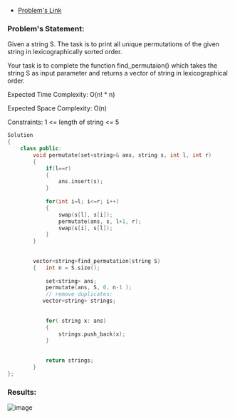 - [Problem's Link](https://practice.geeksforgeeks.org/problems/permutations-of-a-given-string2041/1)  


### Problem's Statement:  


Given a string S. The task is to print all unique permutations of the given string in lexicographically sorted order.   


Your task is to complete the function find_permutaion() which takes the string S as input parameter and returns a vector of string in lexicographical order.

 

Expected Time Complexity: O(n! * n)   

Expected Space Complexity: O(n)   

Constraints:
1 <= length of string <= 5
   
   
   

```cpp
Solution
{
	class public:
	    void permutate(set<string>& ans, string s, int l, int r)
	    {
	        if(l==r)
	        {
	            ans.insert(s);
	        }
	        
	        for(int i=l; i<=r; i++)
	        {
	            swap(s[l], s[i]);
	            permutate(ans, s, l+1, r);
	            swap(s[i], s[l]);
	        }
	    }
	
	
		vector<string>find_permutation(string S)
		{   int n = S.size();
		
		    set<string> ans;
		    permutate(ans, S, 0, n-1 );
		    // remove duplicates:
		   vector<string> strings;
		   
		    
		    for( string x: ans)
		    {
		        strings.push_back(x);
		    }
		    
		    
		    return strings;
		}
};
```

### Results:   

![image](https://user-images.githubusercontent.com/64036955/187169371-2e3a6e87-d0df-461e-97d7-8fc31e3fb2ee.png)
